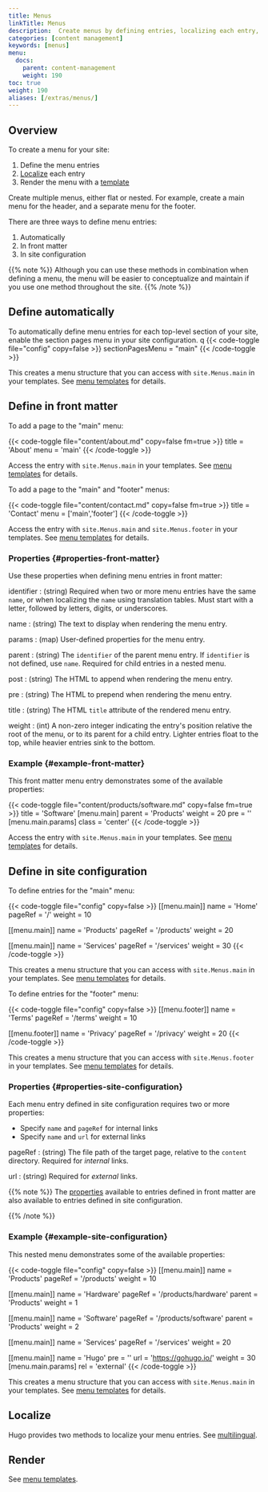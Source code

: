 ```yaml
---
title: Menus
linkTitle: Menus
description:  Create menus by defining entries, localizing each entry, and rendering the resulting data structure.
categories: [content management]
keywords: [menus]
menu:
  docs:
    parent: content-management
    weight: 190
toc: true
weight: 190
aliases: [/extras/menus/]
---
```


## Overview

To create a menu for your site:

1. Define the menu entries
2. [Localize] each entry
3. Render the menu with a [template]

Create multiple menus, either flat or nested. For example, create a main menu for the header, and a separate menu for the footer.

There are three ways to define menu entries:

1. Automatically
1. In front matter
1. In site configuration

{{% note %}}
Although you can use these methods in combination when defining a menu, the menu will be easier to conceptualize and maintain if you use one method throughout the site.
{{% /note %}}

## Define automatically

To automatically define menu entries for each top-level section of your site, enable the section pages menu in your site configuration.
q
{{< code-toggle file="config" copy=false >}}
sectionPagesMenu = "main"
{{< /code-toggle >}}

This creates a menu structure that you can access with `site.Menus.main` in your templates. See [menu templates] for details.

## Define in front matter

To add a page to the "main" menu:

{{< code-toggle file="content/about.md" copy=false fm=true >}}
title = 'About'
menu = 'main'
{{< /code-toggle >}}

Access the entry with `site.Menus.main` in your templates. See [menu templates] for details.

To add a page to the "main" and "footer" menus:

{{< code-toggle file="content/contact.md" copy=false fm=true >}}
title = 'Contact'
menu = ['main','footer']
{{< /code-toggle >}}

Access the entry with `site.Menus.main` and `site.Menus.footer` in your templates. See [menu templates] for details.

### Properties {#properties-front-matter}

Use these properties when defining menu entries in front matter:

identifier
: (string) Required when two or more menu entries have the same `name`, or when localizing the `name` using translation tables. Must start with a letter, followed by letters, digits, or underscores.

name
: (string) The text to display when rendering the menu entry.

params
: (map) User-defined properties for the menu entry.

parent
: (string) The `identifier` of the parent menu entry. If `identifier` is not defined, use `name`. Required for child entries in a nested menu.

post
: (string) The HTML to append when rendering the menu entry.

pre
: (string) The HTML to prepend when rendering the menu entry.

title
: (string) The HTML `title` attribute of the rendered menu entry.

weight
: (int) A non-zero integer indicating the entry's position relative the root of the menu, or to its parent for a child entry. Lighter entries float to the top, while heavier entries sink to the bottom.

### Example {#example-front-matter}

This front matter menu entry demonstrates some of the available properties:

{{< code-toggle file="content/products/software.md" copy=false fm=true >}}
title = 'Software'
[menu.main]
parent = 'Products'
weight = 20
pre = '<i class="fa-solid fa-code"></i>'
[menu.main.params]
class = 'center'
{{< /code-toggle >}}

Access the entry with `site.Menus.main` in your templates. See [menu templates] for details.


## Define in site configuration

To define entries for the "main" menu:

{{< code-toggle file="config" copy=false >}}
[[menu.main]]
name = 'Home'
pageRef = '/'
weight = 10

[[menu.main]]
name = 'Products'
pageRef = '/products'
weight = 20

[[menu.main]]
name = 'Services'
pageRef = '/services'
weight = 30
{{< /code-toggle >}}

This creates a menu structure that you can access with `site.Menus.main` in your templates. See [menu templates] for details.

To define entries for the "footer" menu:

{{< code-toggle file="config" copy=false >}}
[[menu.footer]]
name = 'Terms'
pageRef = '/terms'
weight = 10

[[menu.footer]]
name = 'Privacy'
pageRef = '/privacy'
weight = 20
{{< /code-toggle >}}

This creates a menu structure that you can access with `site.Menus.footer` in your templates. See [menu templates] for details.

### Properties {#properties-site-configuration}

Each menu entry defined in site configuration requires two or more properties:

- Specify `name` and `pageRef` for internal links
- Specify `name` and `url` for external links

pageRef
: (string) The file path of the target page, relative to the `content` directory. Required for *internal* links.

url
: (string) Required for *external* links.

{{% note %}}
The [properties] available to entries defined in front matter are also available to entries defined in site configuration.

[properties]: /content-management/menus/#properties-front-matter
{{% /note %}}

### Example {#example-site-configuration}

This nested menu demonstrates some of the available properties:

{{< code-toggle file="config" copy=false >}}
[[menu.main]]
name = 'Products'
pageRef = '/products'
weight = 10

[[menu.main]]
name = 'Hardware'
pageRef = '/products/hardware'
parent = 'Products'
weight = 1

[[menu.main]]
name = 'Software'
pageRef = '/products/software'
parent = 'Products'
weight = 2

[[menu.main]]
name = 'Services'
pageRef = '/services'
weight = 20

[[menu.main]]
name = 'Hugo'
pre = '<i class="fa fa-heart"></i>'
url = 'https://gohugo.io/'
weight = 30
[menu.main.params]
rel = 'external'
{{< /code-toggle >}}

This creates a menu structure that you can access with `site.Menus.main` in your templates. See [menu templates] for details.

## Localize

Hugo provides two methods to localize your menu entries. See [multilingual].

## Render

See [menu templates].

[Localize]: /content-management/multilingual/#menus
[menu templates]: /templates/menu-templates/
[multilingual]: /content-management/multilingual/#menus
[template]: /templates/menu-templates/
